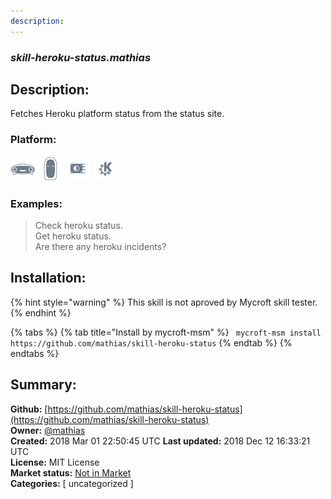```yaml
---
description: 
---
```


### _skill-heroku-status.mathias_  
## Description:  
Fetches Heroku platform status from the status site.  
  
  
### Platform:  
 ![Mark I](../.gitbook/assets/mark-1-icon.png)  ![Mark II](../.gitbook/assets/mark-2-icon.png)  ![Picroft](../.gitbook/assets/picroft-icon.png)  ![plasmoid](../.gitbook/assets/kde.png)   
### Examples:  
> Check heroku status.  
> Get heroku status.  
> Are there any heroku incidents?  
  
## Installation:  
{% hint style="warning" %}
This skill is not aproved by Mycroft skill tester.
{% endhint %}
    
{% tabs %}
{% tab title="Install by mycroft-msm" %}
``` mycroft-msm install https://github.com/mathias/skill-heroku-status```
{% endtab %}
  {% endtabs %}
    
## Summary:  
**Github:** [https://github.com/mathias/skill-heroku-status](https://github.com/mathias/skill-heroku-status)  
**Owner:** [@mathias](https://github.com/mathias)  
**Created:** 2018 Mar 01 22:50:45 UTC  **Last updated:** 2018 Dec 12 16:33:21 UTC  
**License:** MIT License  
**Market status:** [Not in Market](https://market.mycroft.ai/skill/)  
**Categories:** [ uncategorized ]   

